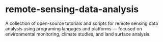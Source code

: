 # remote-sensing-data-analysis
A collection of open-source tutorials and scripts for remote sensing data analysis using programing languges and platforms — focused on environmental monitoring, climate studies, and land surface analysis.
